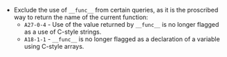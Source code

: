  * Exclude the use of `__func__` from certain queries, as it is the proscribed way to return the name of the current function:
   * `A27-0-4` - Use of the value returned by `__func__` is no longer flagged as a use of C-style strings.
   * `A18-1-1` - `__func__` is no longer flagged as a declaration of a variable using C-style arrays.